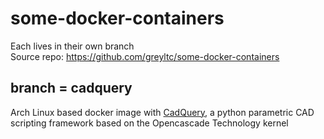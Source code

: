 # some-docker-containers
Each lives in their own branch  
Source repo: https://github.com/greyltc/some-docker-containers
## branch = cadquery
Arch Linux based docker image with [CadQuery](https://github.com/CadQuery/cadquery), a python parametric CAD scripting framework based on the Opencascade Technology kernel
